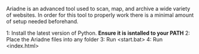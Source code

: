 Ariadne is an advanced tool used to scan, map, and archive a wide variety of websites. In order for this tool to properly work there is a minimal amount of setup needed beforehand.

1: Install the latest version of Python. **Ensure it is isntalled to your PATH**
2: Place the Ariadne files into any folder
3: Run <start.bat>
4: Run <index.html>
